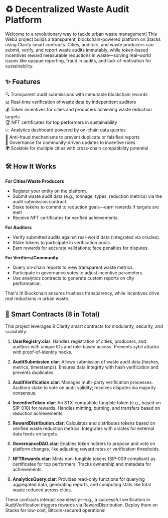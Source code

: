 # ♻️ Decentralized Waste Audit Platform

Welcome to a revolutionary way to tackle urban waste management! This Web3 project builds a transparent, blockchain-powered platform on Stacks using Clarity smart contracts. Cities, auditors, and waste producers can submit, verify, and report waste audits immutably, while token-based incentives reward measurable reductions in waste—solving real-world issues like opaque reporting, fraud in audits, and lack of motivation for sustainability.

## ✨ Features

🔍 Transparent audit submissions with immutable blockchain records  
📊 Real-time verification of waste data by independent auditors  
💰 Token incentives for cities and producers achieving waste reduction targets  
🏆 NFT certificates for top performers in sustainability  
📈 Analytics dashboard powered by on-chain data queries  
🚫 Anti-fraud mechanisms to prevent duplicate or falsified reports  
🤝 Governance for community-driven updates to incentive rules  
🌍 Scalable for multiple cities with cross-chain compatibility potential  

## 🛠 How It Works

**For Cities/Waste Producers**  
- Register your entity on the platform.  
- Submit waste audit data (e.g., tonnage, types, reduction metrics) via the audit submission contract.  
- Stake tokens to commit to reduction goals—earn rewards if targets are met!  
- Receive NFT certificates for verified achievements.  

**For Auditors**  
- Verify submitted audits against real-world data (integrated via oracles).  
- Stake tokens to participate in verification pools.  
- Earn rewards for accurate validations; face penalties for disputes.  

**For Verifiers/Community**  
- Query on-chain reports to view transparent waste metrics.  
- Participate in governance votes to adjust incentive parameters.  
- Use analytics contracts to generate custom reports on city performance.  

That's it! Blockchain ensures trustless transparency, while incentives drive real reductions in urban waste.

## 📜 Smart Contracts (8 in Total)

This project leverages 8 Clarity smart contracts for modularity, security, and scalability:  

1. **UserRegistry.clar**: Handles registration of cities, producers, and auditors with unique IDs and role-based access. Prevents sybil attacks with proof-of-identity hooks.  

2. **AuditSubmission.clar**: Allows submission of waste audit data (hashes, metrics, timestamps). Ensures data integrity with hash verification and prevents duplicates.  

3. **AuditVerification.clar**: Manages multi-party verification processes. Auditors stake to vote on audit validity; resolves disputes via majority consensus.  

4. **IncentiveToken.clar**: An STX-compatible fungible token (e.g., based on SIP-010) for rewards. Handles minting, burning, and transfers based on reduction achievements.  

5. **RewardDistribution.clar**: Calculates and distributes tokens based on verified waste reduction metrics. Integrates with oracles for external data feeds on targets.  

6. **GovernanceDAO.clar**: Enables token holders to propose and vote on platform changes, like adjusting reward rates or verification thresholds.  

7. **NFTRewards.clar**: Mints non-fungible tokens (SIP-009 compliant) as certificates for top performers. Tracks ownership and metadata for achievements.  

8. **AnalyticsQuery.clar**: Provides read-only functions for querying aggregated data, generating reports, and computing stats like total waste reduced across cities.  

These contracts interact seamlessly—e.g., a successful verification in AuditVerification triggers rewards via RewardDistribution. Deploy them on Stacks for low-cost, Bitcoin-secured operations!
